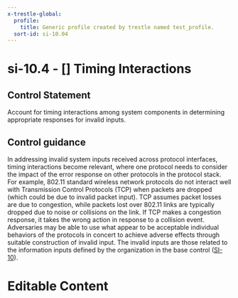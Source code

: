 ```yaml
---
x-trestle-global:
  profile:
    title: Generic profile created by trestle named test_profile.
  sort-id: si-10.04
---
```


# si-10.4 - \[\] Timing Interactions

## Control Statement

Account for timing interactions among system components in determining appropriate responses for invalid inputs.

## Control guidance

In addressing invalid system inputs received across protocol interfaces, timing interactions become relevant, where one protocol needs to consider the impact of the error response on other protocols in the protocol stack. For example, 802.11 standard wireless network protocols do not interact well with Transmission Control Protocols (TCP) when packets are dropped (which could be due to invalid packet input). TCP assumes packet losses are due to congestion, while packets lost over 802.11 links are typically dropped due to noise or collisions on the link. If TCP makes a congestion response, it takes the wrong action in response to a collision event. Adversaries may be able to use what appear to be acceptable individual behaviors of the protocols in concert to achieve adverse effects through suitable construction of invalid input. The invalid inputs are those related to the information inputs defined by the organization in the base control ([SI-10](#si-10)).

# Editable Content

<!-- Make additions and edits below -->
<!-- The above represents the contents of the control as received by the profile, prior to additions. -->
<!-- If the profile makes additions to the control, they will appear below. -->
<!-- The above markdown may not be edited but you may edit the content below, and/or introduce new additions to be made by the profile. -->
<!-- If there is a yaml header at the top, parameter values may be edited. Use --set-parameters to incorporate the changes during assembly. -->
<!-- The content here will then replace what is in the profile for this control, after running profile-assemble. -->
<!-- The current profile has no added parts for this control, but you may add new ones here. -->
<!-- Each addition must have a heading either of the form ## Control my_addition_name -->
<!-- or ## Part a. (where the a. refers to one of the control statement labels.) -->
<!-- "## Control" parts are new parts added after the statement part. -->
<!-- "## Part" parts are new parts added into the top-level statement part with that label. -->
<!-- Subparts may be added with nested hash levels of the form ### My Subpart Name -->
<!-- underneath the parent ## Control or ## Part being added -->
<!-- See https://ibm.github.io/compliance-trestle/tutorials/ssp_profile_catalog_authoring/ssp_profile_catalog_authoring for guidance. -->
